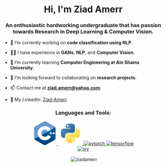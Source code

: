 <h1 align="center">Hi, I'm Ziad Amerr</h1>
<h3 align="center">An enthusiastic hardworking undergraduate that has passion towards Research in Deep Learning & Computer Vision.</h3>

- 🔭 I’m currently working on **code classification using NLP**.

- 👨‍💻 I have experience in **GANs**, **NLP**, and **Computer Vision**.

- 🌱 I’m currently learning **Computer Engineering at Ain Shams University**.

- 🤝 I’m looking forward to collaborating on **research projects**.

- 📫 Contact me at **ziad.amerr@yahoo.com**.

- 📄 My LinkedIn: [Ziad-Amerr](https://www.linkedin.com/in/ziad-amerr).

<h3 align="center">Languages and Tools:</h3>

<p align="center">
  <a href="https://isocpp.org/">
    <img src="https://raw.githubusercontent.com/devicons/devicon/master/icons/cplusplus/cplusplus-original.svg" alt="cplusplus" width="15%" height="20%"/>
  </a>
  </a>
  <a href="https://www.python.org" target="_blank" rel="noreferrer">
    <img src="https://raw.githubusercontent.com/devicons/devicon/master/icons/python/python-original.svg" alt="python" width="15%" height="20%"/>
  </a>
  <a href="https://pytorch.org/" target="_blank" rel="noreferrer">
    <img src="https://www.vectorlogo.zone/logos/pytorch/pytorch-icon.svg" alt="pytorch" width="15%" height="20%"/>
  </a>
  <a href="https://www.tensorflow.org" target="_blank" rel="noreferrer">
    <img src="https://www.vectorlogo.zone/logos/tensorflow/tensorflow-icon.svg" alt="tensorflow" width="15%" height="20%"/>
  </a>
  <br>
  <a href="https://www.tensorflow.org" target="_blank" rel="noreferrer">
    <img src="https://github.com/unifyai/unifyai.github.io/blob/master/img/externally_linked/logo_dark.png?raw=true#gh-dark-mode-only" alt="ivy" width="35%" height="35%"/>
  </a>
</p>


<p align="center">&nbsp;<img align="center" src="https://github-readme-stats.vercel.app/api?username=ziadamerr&theme=github_dark&show_icons=true&locale=en" alt="ziadamerr" /></p>
